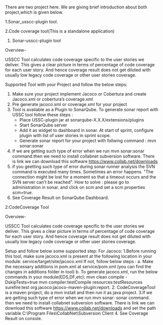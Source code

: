 There are two project here. We are giving brief introduction about both project,which is given below.

1.Sonar_usscc-plugin tool.

2.Code coverage tool(This is a standalone application)


1. Sonar-usscc-plugin tool

Overview-

USSCC Tool calculates code coverage specific to the user stories we deliver.
This gives a clear picture in terms of percentage of code coverage for each user story.
And hence coverage result does not get diluted with usually low legacy code coverage or other user stories coverage.   

Supported Tool with your Project and follow the below steps:
1. Make sure your project implement Jacoco or Cobertura and create Jacoco.xml or cobertura’s coverage.xml
2. Pre generate jacoco.xml or coverage.xml for your project
3. Tool is available as a Plugin to SonarQube. To generate sonar report with USSC tool follow these steps :
    * Place USSC-plugin jar at sonarqube-X.X.X/extensions/plugins
    * Start SonarQube server
    * Add it as widget to dashboard in sonar. At start of sprint, configure plugin with list of user stories in sprint scope.
    * Generate sonar report for your project with follwing command :
                     mvn sonar:sonar
4. If we are getting such type of error when we run mvn sonar:sonar command.then we need to install collabnet subversion software.
    There is link we can download this software     https://www.collab.net/downloads
5. if you geetting such type of error during sonar runner analysis the SVN command is executed many times. Sometimes an error happens. "The connection might be lost for a moment so that a timeout occurs and the SVN server can't be reached".
    How to solve : please go to administration in sonar. and click on scm and set a scm properties scm=true.
6. See Coverage Result on SonarQube Dashboard.     





2:CodeCoverage Tool

Overview-

USSCC Tool calculates code coverage specific to the user stories we deliver.
This gives a clear picture in terms of percentage of code coverage for each user story.
And hence coverage result does not get diluted with usually low legacy code coverage or other user stories coverage.


Setup and follow below some supported step:
For Jacoco:
1.Before running this tool, make sure jacoco.xml is present at the following location in your module: service/target/site/jacoco.xml If not, follow below steps :
a. Make the necessary additions in pom.xml at service/pom.xml (you can find the changes in additions folder in tool)
b. To generate jacoco.xml, run the below commands in your module(EDS,DF,etc):
    mvn clean compile -DskipTests=true
    mvn compiler:testCompile resources:testResources surefire:test org.jacoco:jacoco-maven-plugin:report.
2. CodeCoverageTool is a maven project, do a mvn install and then run it as java project.
3.If we are getting such type of error when we run mvn sonar: sonar command. then we need to install collabnet subversion software. There is link we can download this software https://www.collab.net/downloads and set the path variable C:\Program Files\CollabNet\Subversion Client
4. See Coverage Result on console.


